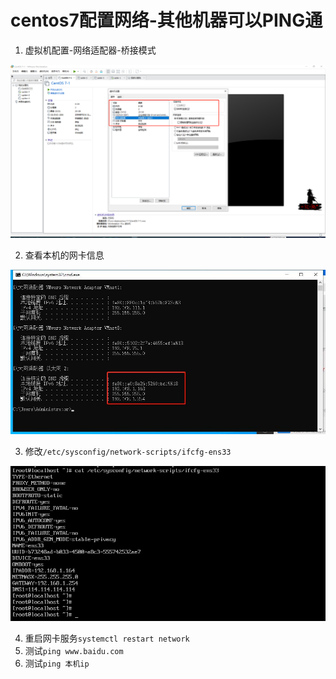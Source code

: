 # centos7配置网络-其他机器可以PING通

1. 虚拟机配置-网络适配器-桥接模式

![1660532364059](../images/1660532364059.jpg)

2. 查看本机的网卡信息

![e1d89355215356868230d3c917f7046](../images/e1d89355215356868230d3c917f7046.jpg)

3. 修改`/etc/sysconfig/network-scripts/ifcfg-ens33`

![image-20220815110901414](../images/image-20220815110901414.png)

4. 重启网卡服务`systemctl restart network`
5. 测试`ping www.baidu.com`
6. 测试`ping 本机ip`